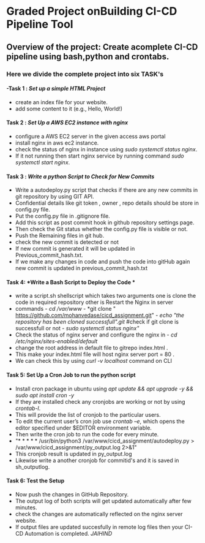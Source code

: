 # Graded Project onBuilding CI-CD Pipeline Tool
## Overview of the project: Create  acomplete CI-CD pipeline using bash,python and crontabs.
### Here we divide the complete  project into six TASK's
#### -Task 1 : *Set up a simple HTML Project*
- create an index file for your website.
- add some content to it (e.g., Hello, World!)
#### Task 2 : *Set Up a AWS EC2 instance with nginx*
- configure a AWS EC2 server in the given access aws portal
- install nginx in aws ec2 instance.
- check the status of nginx in instance using *sudo systemctl status nginx*.
- If it not running then start nginx service by running command *sudo systemctl start nginx*.
#### Task 3 : *Write a python Script to Check for New Commits*
- Write a autodeploy.py script that checks if there are any new commits in git repository by using GIT API.
- Confidential details like git token , owner , repo details should be store in config.py file.
- Put the config.py file in .gitignore file.
- Add this script as post commit hook in github repository settings page.
- Then check the Git status whether the config.py file is visible or not.
- Push the Remaining files in git hub.
- check the new commit is detected or not
- If new commit is generated it will be updated in Previous_commit_hash.txt.
- If we make any changes in code and push the code into gitHub again new commit is updated in previous_commit_hash.txt
#### Task 4: *Write a Bash Script to Deploy the Code *
- write a script.sh shellscript which takes two arguments one is clone the code in required repository other is Restart the Nginx in server
- commands
                - *cd /var/www*
                - *git clone " https://github.com/mohanvedase/cicd_assignment.git"
                - *echo "the repository has been cloned successfull".git* #check if git clone is successfull or not
                - *sudo systemctl status nginx"*
- Check the status of nginx server and configure the nginx in 
                - *cd /etc/nginx/sites-enabled/default*
- change the root address in default file  to gitrepo index.html .
- This make your index.html file will host nginx server port = 80 . 
- We can check this by using *curl -v localhost* command on CLI 
#### Task 5: Set Up a Cron Job to run the python script
- Install cron package in ubuntu using *apt update && apt upgrade -y && sudo apt install cron -y*
- If they are installed check any cronjobs are working or not by using *crontab-l*.
- This will provide the list of cronjob to the particular users.
- To edit the current user’s cron job use *crontab –e*, which opens the editor specified under $EDITOR environment variable.
- Then write the cron job to run the code for every minute.
- "* * * * * /usr/bin/python3 /var/www/cicd_assignment/autodeploy.py > /var/www/cicd_assignment/py_output.log 2>&1"
- This cronjob result is updated in py_output.log
- Likewise write a another cronjob for commitid's and it is saved in sh_outputlog. 
#### Task 6: Test the Setup
- Now push the changes in GitHub Repository.
- The output log of both scripts will get updated automatically after few minutes.
- check the changes are automatically reflected on the nginx server website.
- If output files are updated succesfully in remote log files then your CI-CD Automation is completed.
                                         *JAIHIND* 